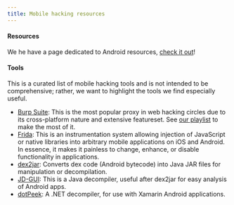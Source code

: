 ```yaml
---
title: Mobile hacking resources
---
```

#### Resources

We he have a page dedicated to Android resources, [check it out](/android_hacking)!

#### Tools

This is a curated list of mobile hacking tools and is not intended to be comprehensive; rather, we want to highlight the tools we find especially useful.

<ul>
	<li><a href="https://portswigger.net/burp">Burp Suite</a>: This is the most popular proxy in web hacking circles due to its cross-platform nature and extensive featureset. See <a href="playlists/burp_suite">our playlist</a> to make the most of it.</li>
	<li><a href="https://www.frida.re/">Frida</a>: This is an instrumentation system allowing injection of JavaScript or native libraries into arbitrary mobile applications on iOS and Android. In essence, it makes it painless to change, enhance, or disable functionality in applications.</li>
	<li><a href="https://github.com/pxb1988/dex2jar">dex2jar</a>: Converts dex code (Android bytecode) into Java JAR files for manipulation or decompilation.</li>
	<li><a href="http://jd.benow.ca/">JD-GUI</a>: This is a Java decompiler, useful after dex2jar for easy analysis of Android apps.</li>
	<li><a href="https://www.jetbrains.com/decompiler/">dotPeek</a>: A .NET decompiler, for use with Xamarin Android applications.</li>
</ul>
